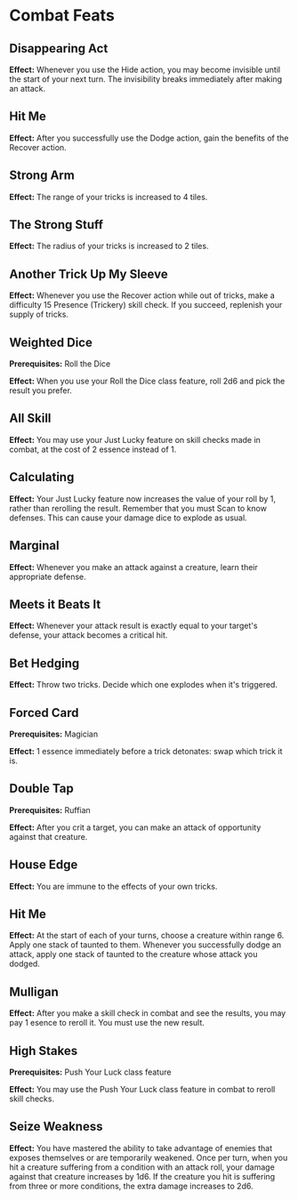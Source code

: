 # Combat Feats

## Disappearing Act

**Effect:** Whenever you use the Hide action, you may become invisible until the start of your next turn. The invisibility breaks immediately after making an attack.

## Hit Me

**Effect:** After you successfully use the Dodge action, gain the benefits of the Recover action.

## Strong Arm

**Effect:** The range of your tricks is increased to 4 tiles.

## The Strong Stuff

**Effect:** The radius of your tricks is increased to 2 tiles.

## Another Trick Up My Sleeve

**Effect:** Whenever you use the Recover action while out of tricks, make a difficulty 15 Presence (Trickery) skill check. If you succeed, replenish your supply of tricks.

## Weighted Dice

**Prerequisites:** Roll the Dice

**Effect:** When you use your Roll the Dice class feature, roll 2d6 and pick the result you prefer.

## All Skill

**Effect:** You may use your Just Lucky feature on skill checks made in combat, at the cost of 2 essence instead of 1.

## Calculating

**Effect:** Your Just Lucky feature now increases the value of your roll by 1, rather than rerolling the result. Remember that you must Scan to know defenses. This can cause your damage dice to explode as usual.

## Marginal

**Effect:** Whenever you make an attack against a creature, learn their appropriate defense.

## Meets it Beats It

**Effect:** Whenever your attack result is exactly equal to your target's defense, your attack becomes a critical hit.

## Bet Hedging

**Effect:** Throw two tricks. Decide which one explodes when it's triggered.

## Forced Card

**Prerequisites:** Magician

**Effect:** 1 essence immediately before a trick detonates: swap which trick it is.

## Double Tap

**Prerequisites:** Ruffian

**Effect:** After you crit a target, you can make an attack of opportunity against that creature.

## House Edge

**Effect:** You are immune to the effects of your own tricks.

## Hit Me

**Effect:** At the start of each of your turns, choose a creature within range 6. Apply one stack of taunted to them. Whenever you successfully dodge an attack, apply one stack of taunted to the creature whose attack you dodged.

## Mulligan

**Effect:** After you make a skill check in combat and see the results, you may pay 1 esence to reroll it. You must use the new result.

## High Stakes

**Prerequisites:** Push Your Luck class feature

**Effect:** You may use the Push Your Luck class feature in combat to reroll skill checks.

## Seize Weakness

**Effect:** You have mastered the ability to take advantage of enemies that exposes themselves or are temporarily weakened.
Once per turn, when you hit a creature suffering from a condition with an attack roll, your damage against that creature increases by 1d6. If the creature you hit is suffering from three or more conditions, the extra damage increases to 2d6.